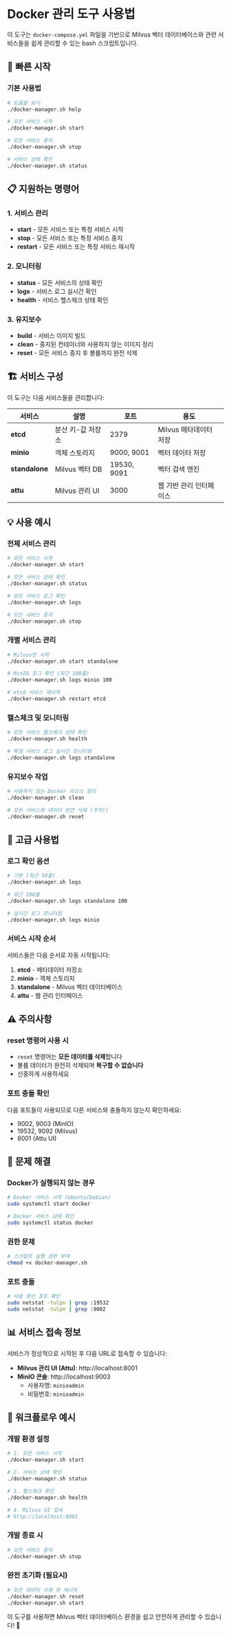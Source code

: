 # Docker 관리 도구 사용법

이 도구는 `docker-compose.yml` 파일을 기반으로 Milvus 벡터 데이터베이스와 관련 서비스들을 쉽게 관리할 수 있는 bash 스크립트입니다.

## 🚀 빠른 시작

### 기본 사용법
```bash
# 도움말 보기
./docker-manager.sh help

# 모든 서비스 시작
./docker-manager.sh start

# 모든 서비스 중지
./docker-manager.sh stop

# 서비스 상태 확인
./docker-manager.sh status
```

## 📋 지원하는 명령어

### 1. 서비스 관리
- **start** - 모든 서비스 또는 특정 서비스 시작
- **stop** - 모든 서비스 또는 특정 서비스 중지  
- **restart** - 모든 서비스 또는 특정 서비스 재시작

### 2. 모니터링
- **status** - 모든 서비스의 상태 확인
- **logs** - 서비스 로그 실시간 확인
- **health** - 서비스 헬스체크 상태 확인

### 3. 유지보수
- **build** - 서비스 이미지 빌드
- **clean** - 중지된 컨테이너와 사용하지 않는 이미지 정리
- **reset** - 모든 서비스 중지 후 볼륨까지 완전 삭제

## 🏗️ 서비스 구성

이 도구는 다음 서비스들을 관리합니다:

| 서비스 | 설명 | 포트 | 용도 |
|--------|------|------|------|
| **etcd** | 분산 키-값 저장소 | 2379 | Milvus 메타데이터 저장 |
| **minio** | 객체 스토리지 | 9000, 9001 | 벡터 데이터 저장 |
| **standalone** | Milvus 벡터 DB | 19530, 9091 | 벡터 검색 엔진 |
| **attu** | Milvus 관리 UI | 3000 | 웹 기반 관리 인터페이스 |

## 💡 사용 예시

### 전체 서비스 관리
```bash
# 모든 서비스 시작
./docker-manager.sh start

# 모든 서비스 상태 확인
./docker-manager.sh status

# 모든 서비스 로그 확인
./docker-manager.sh logs

# 모든 서비스 중지
./docker-manager.sh stop
```

### 개별 서비스 관리
```bash
# Milvus만 시작
./docker-manager.sh start standalone

# MinIO 로그 확인 (최근 100줄)
./docker-manager.sh logs minio 100

# etcd 서비스 재시작
./docker-manager.sh restart etcd
```

### 헬스체크 및 모니터링
```bash
# 모든 서비스 헬스체크 상태 확인
./docker-manager.sh health

# 특정 서비스 로그 실시간 모니터링
./docker-manager.sh logs standalone
```

### 유지보수 작업
```bash
# 사용하지 않는 Docker 리소스 정리
./docker-manager.sh clean

# 모든 서비스와 데이터 완전 삭제 (주의!)
./docker-manager.sh reset
```

## 🔧 고급 사용법

### 로그 확인 옵션
```bash
# 기본 (최근 50줄)
./docker-manager.sh logs

# 최근 100줄
./docker-manager.sh logs standalone 100

# 실시간 로그 모니터링
./docker-manager.sh logs minio
```

### 서비스 시작 순서
서비스들은 다음 순서로 자동 시작됩니다:
1. **etcd** - 메타데이터 저장소
2. **minio** - 객체 스토리지  
3. **standalone** - Milvus 벡터 데이터베이스
4. **attu** - 웹 관리 인터페이스

## ⚠️ 주의사항

### reset 명령어 사용 시
- `reset` 명령어는 **모든 데이터를 삭제**합니다
- 볼륨 데이터가 완전히 삭제되며 **복구할 수 없습니다**
- 신중하게 사용하세요

### 포트 충돌 확인
다음 포트들이 사용되므로 다른 서비스와 충돌하지 않는지 확인하세요:
- 9002, 9003 (MinIO)
- 19532, 9092 (Milvus)
- 8001 (Attu UI)

## 🐛 문제 해결

### Docker가 실행되지 않는 경우
```bash
# Docker 서비스 시작 (Ubuntu/Debian)
sudo systemctl start docker

# Docker 서비스 상태 확인
sudo systemctl status docker
```

### 권한 문제
```bash
# 스크립트 실행 권한 부여
chmod +x docker-manager.sh
```

### 포트 충돌
```bash
# 사용 중인 포트 확인
sudo netstat -tulpn | grep :19532
sudo netstat -tulpn | grep :9002
```

## 📊 서비스 접속 정보

서비스가 정상적으로 시작된 후 다음 URL로 접속할 수 있습니다:

- **Milvus 관리 UI (Attu)**: http://localhost:8001
- **MinIO 콘솔**: http://localhost:9003
  - 사용자명: `minioadmin`
  - 비밀번호: `minioadmin`

## 🔄 워크플로우 예시

### 개발 환경 설정
```bash
# 1. 모든 서비스 시작
./docker-manager.sh start

# 2. 서비스 상태 확인
./docker-manager.sh status

# 3. 헬스체크 확인
./docker-manager.sh health

# 4. Milvus UI 접속
# http://localhost:8001
```

### 개발 종료 시
```bash
# 모든 서비스 중지
./docker-manager.sh stop
```

### 완전 초기화 (필요시)
```bash
# 모든 데이터 삭제 후 재시작
./docker-manager.sh reset
./docker-manager.sh start
```

이 도구를 사용하면 Milvus 벡터 데이터베이스 환경을 쉽고 안전하게 관리할 수 있습니다! 🎉
